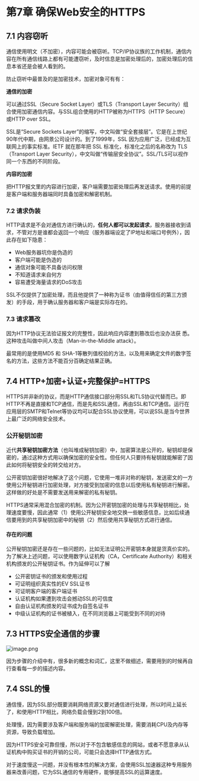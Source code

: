 
# 第7章 确保Web安全的HTTPS

## 7.1 内容窃听

通信使用明文（不加密），内容可能会被窃听。TCP/IP协议族的工作机制，通信内容在所有通信线路上都有可能遭窃听，及时信息是加密处理后的，加密处理后的信息本省还是会被人看到的。

防止窃听中最普及的是加密技术，加密对象可有有： 

**通信的加密**

可以通过SSL（Secure Socket Layer）或TLS（Transport Layer Security）组合使用加密通信内容。与SSL组合使用的HTTP被称为HTTPS（HTTP Secure）或HTTP over SSL。

SSL是“Secure Sockets Layer”的缩写，中文叫做“安全套接层”。它是在上世纪90年代中期，由网景公司设计的。到了1999年，SSL 因为应用广泛，已经成为互联网上的事实标准。IETF 就在那年把 SSL 标准化，标准化之后的名称改为 TLS（Transport Layer Security），中文叫做“传输层安全协议”。SSL/TLS可以视作同一个东西的不同阶段。

**内容的加密** 

把HTTP报文里的内容进行加密，客户端需要加密处理后再发送请求。使用的前提是客户端和服务器端同时具备加密和解密机制。

### 7.2 请求伪装

HTTP请求是不会对通信方进行确认的，**任何人都可以发起请求**，服务器接收到请求，不管对方是谁都会返回一个响应（服务器端设定了IP地址和端口号例外），因此存在如下隐患：
- Web服务器坑你是伪造的
- 客户端可能是伪造的
- 通信对象可能不具备访问权限
- 不知道请求来自何方
- 容易遭受海量请求的DoS攻击

SSL不仅提供了加密处理，而且他提供了一种称为证书（由值得信任的第三方颁发）的手段，用于确认服务器和客户端是实际存在的。


### 7.3 请求篡改

因为HTTP协议无法验证报文的完整性，因此响应内容遭到篡改后也没办法获
悉。这种攻击叫做中间人攻击（Man-in-the-Middle attack）。

最常用的是使用MD5 和 SHA-1等散列值校验的方法，以及用来确定文件的数字签名的方法，这些方法不能百分百确定结果正确。

## 7.4 HTTP+加密+认证+完整保护=HTTPS

HTTPS并非新的协议，而是HTTP通信接口部分用SSL和TLS协议代替而已。即HTTP不再是直接和TCP通信，而是先和SSL通信，再由SSL和TCP通信。运行在应用层的SMTP和Telnet等协议均可以配合SSL协议使用，可以说SSL是当今世界上最广泛的网络安全技术。

### 公开秘钥加密

近代**共享秘钥加密方法**（也叫堆成秘钥加密）中，加密算法是公开的，秘钥却是保密的，通过这种方式用以确保加密的安全性。但任何人只要持有秘钥就能解密了因此如何将秘钥安全的转交给对方。

公开密钥加密很好地解决了这个问题，它使用一堆非对称的秘钥，发送密文的一方使用公开秘钥进行加密处理，对方接受到加密的信息以后使用私有秘钥进行解密。这样做的好处是不需要发送用来解密的私有秘钥。

HTTPS通常采用混合加密的机制。因为公开密钥加密的处理与共享秘钥相比，处理速度要慢，因此通常（1）使用公开秘钥安全地交换一些敏感信息，比如后续通信要用到的共享秘钥加密中的秘钥（2）然后使用共享秘钥方式进行通信。

#### 存在的问题

公开秘钥加密还是存在一些问题的，比如无法证明公开密钥本身就是货真价实的。为了解决上述问题，可以使用数字认证机构（CA，Certificate Authority）和相关机构颁发的公开秘钥证书。作为延伸可以了解
- 公开密钥证书的颁发和使用过程
- 可证明组织真实性的EV SSL证书
- 可证明客户端的客户端证书
- 认证机构如果遭到攻击会撼动SSL的可信度
- 自由认证机构颁发的证书成为自签名证书
- 中级认证机构的证书被植入，在不同浏览器上可能受到不同的对待

## 7.3 HTTPS安全通信的步骤

![image.png](https://upload-images.jianshu.io/upload_images/134602-387068deaace40d8.png?imageMogr2/auto-orient/strip%7CimageView2/2/w/1240)

因为步骤的介绍中有，很多新的概念和词汇，这里不做细述，需要用到的时候再自行查看每一步的描述内容。

## 7.4 SSL的慢

通信慢，因为SSL部分既要消耗网络资源又要对通信进行处理，所以时间上延长了，和使用HTTP相比，网络负载会慢到2到100倍。

处理慢，因为需要涉及客户端和服务端的加密解密处理，需要消耗CPU及内存等资源，导致负载增加。

因为HTTPS安全可靠但慢，所以对于不包含敏感信息的网站，或者不愿意承从认证机构中购买证书的开销的公司，可能只会选择HTTP通信方式。

对于速度慢这一问题，并没有根本性的解决方案，会使用SSL加速器这种专用服务器来改善问题，它为SSL通信的专用硬件，能够提高SSL的运算速度。

